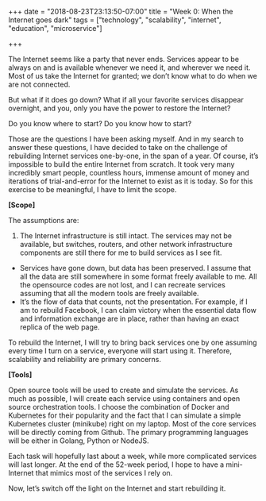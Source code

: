 +++
date = "2018-08-23T23:13:50-07:00"
title = "Week 0: When the Internet goes dark"
tags = ["technology", "scalability", "internet", "education", "microservice"]

+++

The Internet seems like a party that never ends. Services appear to be always on and is available whenever we need it, and wherever we need it. Most of us take the Internet for granted; we don’t know what to do when we are not connected.

But what if it does go down? What if all your favorite services disappear overnight, and you, only you have the power to restore the Internet?

Do you know where to start? Do you know how to start?

Those are the questions I have been asking myself. And in my search to answer these questions, I have decided to take on the challenge of rebuilding Internet services one-by-one, in the span of a year. Of course, it’s impossible to build the entire Internet from scratch. It took very many incredibly smart people, countless hours, immense amount of money and iterations of trial-and-error for the Internet to exist as it is today. So for this exercise to be meaningful, I have to limit the scope.

**[Scope]**

The assumptions are:

1. The Internet infrastructure is still intact. The services may not be available, but switches, routers, and other network infrastructure components are still there for me to build services as I see fit. 
* Services have gone down, but data has been preserved. I assume that all the data are still somewhere in some format freely available to me. All the opensource codes are not lost, and I can recreate services assuming that all the modern tools are freely available.
* It’s the flow of data that counts, not the presentation. For example, if I am to rebuild Facebook, I can claim victory when the essential data flow and information exchange are in place, rather than having an exact replica of the web page.

To rebuild the Internet, I will try to bring back services one by one assuming every time I turn on a service, everyone will start using it. Therefore, scalability and reliability are primary concerns.

**[Tools]**

Open source tools will be used to create and simulate the services. As much as possible, I will create each service using containers and open source orchestration tools. I choose the combination of Docker and Kubernetes for their popularity and the fact that I can simulate a simple Kubernetes cluster (minikube) right on my laptop. Most of the core services will be directly coming from Github. The primary programming languages will be either in Golang, Python or NodeJS.

Each task will hopefully last about a week, while more complicated services will last longer. At the end of the 52-week period, I hope to have a mini-Internet that mimics most of the services I rely on.

Now, let’s switch off the light on the Internet and start rebuilding it.
